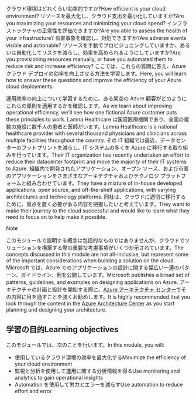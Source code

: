 <span data-ttu-id="34577-101">クラウド環境はどれくらい効率的ですか?</span><span class="sxs-lookup"><span data-stu-id="34577-101">How efficient is your cloud environment?</span></span> <span data-ttu-id="34577-102">リソースを最大化し、クラウド支出を最小化していますか?</span><span class="sxs-lookup"><span data-stu-id="34577-102">Are you maximizing your resources and minimizing your cloud spend?</span></span> <span data-ttu-id="34577-103">インフラストラクチャの正常性を評価できますか?</span><span class="sxs-lookup"><span data-stu-id="34577-103">Are you able to assess the health of your infrastructure?</span></span> <span data-ttu-id="34577-104">有害事象を確認し、対処できますか?</span><span class="sxs-lookup"><span data-stu-id="34577-104">Are adverse events visible and actionable?</span></span> <span data-ttu-id="34577-105">リソースを手動でプロビジョニングしていますか、あるいは自動化してリスクを減らし、効率を高められるようにしていますか?</span><span class="sxs-lookup"><span data-stu-id="34577-105">Are you provisioning resources manually, or have you automated them to reduce risk and increase efficiency?</span></span> <span data-ttu-id="34577-106">ここでは、これらの質問に答え、Azure クラウド デプロイの効率を向上させる方法を学習します。</span><span class="sxs-lookup"><span data-stu-id="34577-106">Here, you will learn how to answer these questions and improve the efficiency of your Azure cloud deployments.</span></span>

<span data-ttu-id="34577-107">運用効率の向上について学習するために、ある架空の Azure 顧客がどのようにこれらの原則を適用するかを確認します。</span><span class="sxs-lookup"><span data-stu-id="34577-107">As we learn about improving operational efficiency, we'll see how one fictional Azure customer puts these principles to work.</span></span> <span data-ttu-id="34577-108">Lamna Healthcare は国営医療機関であり、全国の複数の施設に数千人の患者と医師がいます。</span><span class="sxs-lookup"><span data-stu-id="34577-108">Lamna Healthcare is a national healthcare provider with several thousand physicians and clinicians across multiple facilities throughout the country.</span></span> <span data-ttu-id="34577-109">その IT 組織では最近、データセンターのフットプリントを減らし、IT システムの多くを Azure に移行する取り組みを行っています。</span><span class="sxs-lookup"><span data-stu-id="34577-109">Their IT organization has recently undertaken an effort to reduce their datacenter footprint and move the majority of their IT systems to Azure.</span></span> <span data-ttu-id="34577-110">組織内で開発されたアプリケーション、オープン ソース、および市販のアプリケーションをさまざまなアーキテクチャおよびテクノロジ プラットフォームと組み合わせています。</span><span class="sxs-lookup"><span data-stu-id="34577-110">They have a mixture of in-house developed applications, open source, and off-the-shelf applications, with varying architectures and technology platforms.</span></span> <span data-ttu-id="34577-111">同社は、クラウドに適切に移行するために、重点を置く必要がある内容を把握したいと考えています。</span><span class="sxs-lookup"><span data-stu-id="34577-111">They want to make their journey to the cloud successful and would like to learn what they need to focus on to help make it possible.</span></span>

> [!NOTE]
> <span data-ttu-id="34577-112">このモジュールで説明する概念は包括的なものではありませんが、クラウドでソリューションを構築する際の重要な考慮事項がいくつか示されています。</span><span class="sxs-lookup"><span data-stu-id="34577-112">The concepts discussed in this module are not all-inclusive, but represent some of the important considerations when building a solution on the cloud.</span></span> <span data-ttu-id="34577-113">Microsoft では、Azure でのアプリケーションの設計に関する幅広い一連のパターン、ガイドライン、例を公開しています。</span><span class="sxs-lookup"><span data-stu-id="34577-113">Microsoft publishes a broad set of patterns, guidelines, and examples on designing applications on Azure.</span></span> <span data-ttu-id="34577-114">アーキテクチャの計画と設計を開始する際に、[Azure アーキテクチャ センター](https://docs.microsoft.com/azure/architecture/)でその内容に目を通すことを強くお勧めします。</span><span class="sxs-lookup"><span data-stu-id="34577-114">It is highly recommended that you look through the content in the [Azure Architecture Center](https://docs.microsoft.com/azure/architecture/) as you start planning and designing your architecture.</span></span>

## <a name="learning-objectives"></a><span data-ttu-id="34577-115">学習の目的</span><span class="sxs-lookup"><span data-stu-id="34577-115">Learning objectives</span></span>

<span data-ttu-id="34577-116">このモジュールでは、次のことを行います。</span><span class="sxs-lookup"><span data-stu-id="34577-116">In this module, you will:</span></span>

- <span data-ttu-id="34577-117">使用しているクラウド環境の効率を最大化する</span><span class="sxs-lookup"><span data-stu-id="34577-117">Maximize the efficiency of your cloud environment</span></span>
- <span data-ttu-id="34577-118">監視と分析を使用して運用に関する分析情報を得る</span><span class="sxs-lookup"><span data-stu-id="34577-118">Use monitoring and analytics to gain operational insights</span></span>
- <span data-ttu-id="34577-119">Automation を使用して労力とエラーを減らす</span><span class="sxs-lookup"><span data-stu-id="34577-119">Use automation to reduce effort and error</span></span>